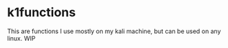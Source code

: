# k1functions
This are functions I use mostly on my kali machine, but can be used on any linux. WIP
